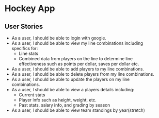 # Hockey App

## User Stories
- As a user, I should be able to login with google.
- As a user, I should be able to view my line combinations including specifics for:
  - Line stats
  - Combined data from players on the line to determine line effectiveness such as points per dollar, saves per dollar etc.
- As a user, I should be able to add players to my line combinations.
- As a user, I should be able to delete players from my line combinations.
- As a user, I should be able to update the players on my line combinations.
- As a user, I should be able to view a players details including:
  - Current stats
  - Player Info such as height, weight, etc.
  - Past stats, salary info, and grading by season
- As a user, I should be able to view team standings by year(stretch)
